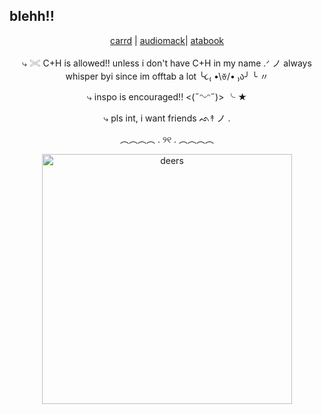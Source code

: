 ## blehh!!
<p align="center">
  <a href="https://deerilyyvo.carrd.co/">carrd</a> |
  <a href="https://audiomack.com/healingsoul690/likes">audiomack</a>|
    <a href="https://deeryvo.atabook.org/">atabook</a>
</p>
<p align="center">
⤷ 𓏵 C+H is allowed!! unless i don't have C+H in my name .ᐟ ノ always whisper byi since im offtab a lot ╰૮₍ •\ꈊ/• ₎ა╯ ╰ 〃
  </p>
<p align="center">
  ⤷ inspo is encouraged!! <(˶ᵔᵕᵔ˶)> ╰ ★
</p>
<p align="center">
⤷ pls int, i want friends ᨒ↟ ノ . 
</p>
<p align="center">
︵︵︵︵ . ୨୧ . ︵︵︵︵
</p>
<p align="center">
  <img src="https://i.pinimg.com/1200x/98/46/2b/98462b0054f224101d7ff4a2e30ef4e7.jpg" alt="deers" width="400"/>
</p>
